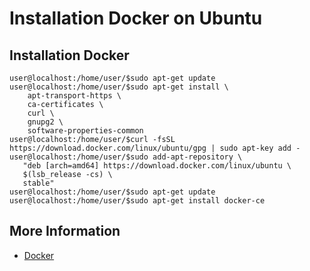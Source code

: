 # Installation Docker on Ubuntu

## Installation Docker
```bash=bash
user@localhost:/home/user/$sudo apt-get update
user@localhost:/home/user/$sudo apt-get install \
    apt-transport-https \
    ca-certificates \
    curl \
    gnupg2 \
    software-properties-common
user@localhost:/home/user/$curl -fsSL https://download.docker.com/linux/ubuntu/gpg | sudo apt-key add -
user@localhost:/home/user/$sudo add-apt-repository \
   "deb [arch=amd64] https://download.docker.com/linux/ubuntu \
   $(lsb_release -cs) \
   stable"
user@localhost:/home/user/$sudo apt-get update
user@localhost:/home/user/$sudo apt-get install docker-ce
```

## More Information

* [Docker](https://docs.docker.com/install/linux/docker-ce/ubuntu/#install-using-the-repository)

